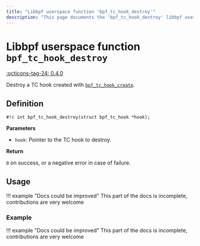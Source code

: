 ```yaml
---
title: "Libbpf userspace function 'bpf_tc_hook_destroy'"
description: "This page documents the 'bpf_tc_hook_destroy' libbpf userspace function, including its definition, usage, and examples."
---
```

# Libbpf userspace function `bpf_tc_hook_destroy`

<!-- [LIBBPF_TAG] -->
[:octicons-tag-24: 0.4.0](https://github.com/libbpf/libbpf/releases/tag/v0.4.0)
<!-- [/LIBBPF_TAG] -->

Destroy a TC hook created with [`bpf_tc_hook_create`](bpf_tc_hook_create.md).

## Definition

`#!c int bpf_tc_hook_destroy(struct bpf_tc_hook *hook);`

**Parameters**

- `hook`: Pointer to the TC hook to destroy.

**Return**

`0` on success, or a negative error in case of failure.

## Usage

!!! example "Docs could be improved"
    This part of the docs is incomplete, contributions are very welcome

### Example

!!! example "Docs could be improved"
    This part of the docs is incomplete, contributions are very welcome
